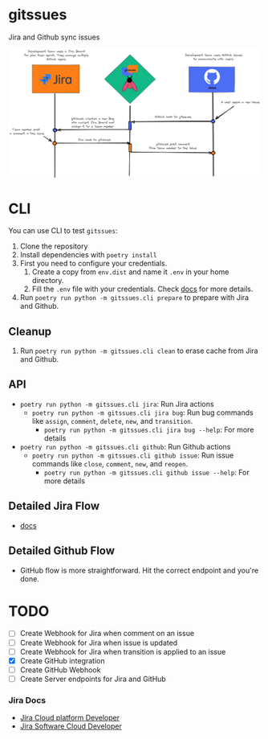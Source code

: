 # gitssues

Jira and Github sync issues

![gitssues-flow](docs/img/gitssues-flow.png)

# CLI

You can use CLI to test `gitssues`:

1. Clone the repository
2. Install dependencies with `poetry install`
3. First you need to configure your credentials. 
    1. Create a copy from `env.dist` and name it `.env` in your home directory.
    2. Fill the `.env` file with your credentials. Check [docs](docs/README.md) for more details.
4. Run `poetry run python -m gitssues.cli prepare` to prepare with Jira and Github.

## Cleanup

1. Run `poetry run python -m gitssues.cli clean` to erase cache from Jira and Github.

## API

- `poetry run python -m gitssues.cli jira`: Run Jira actions
    - `poetry run python -m gitssues.cli jira bug`: Run bug commands like `assign`, `comment`, `delete`, `new`, and `transition`.
        - `poetry run python -m gitssues.cli jira bug --help`: For more details
- `poetry run python -m gitssues.cli github`: Run Github actions
    - `poetry run python -m gitssues.cli github issue`: Run issue commands like `close`, `comment`, `new`, and `reopen`.
        - `poetry run python -m gitssues.cli github issue --help`: For more details

## Detailed Jira Flow

- [docs](docs/README.md)

## Detailed Github Flow

- GitHub flow is more straightforward. Hit the correct endpoint and you're done.

# TODO

- [ ] Create Webhook for Jira when comment on an issue
- [ ] Create Webhook for Jira when issue is updated
- [ ] Create Webhook for Jira when transition is applied to an issue
- [x] Create GitHub integration
- [ ] Create GitHub Webhook
- [ ] Create Server endpoints for Jira and GitHub

### Jira Docs

- [Jira Cloud platform Developer
](https://developer.atlassian.com/cloud/jira/platform/rest/v3/api-group-issues/)
- [Jira Software Cloud Developer
](https://developer.atlassian.com/cloud/jira/software/rest/intro/)
